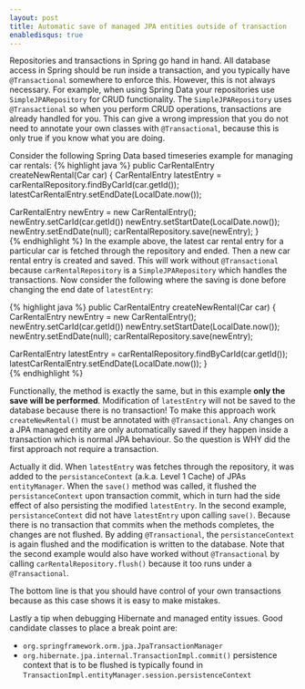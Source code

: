 ```yaml
---
layout: post
title: Automatic save of managed JPA entities outside of transaction
enabledisqus: true
---
```


Repositories and transactions in Spring go hand in hand. All database access in Spring should be run inside a transaction, and you typically have `@Transactional` somewhere to enforce this. However, this is not always necessary. For example, when using Spring Data your repositories use `SimpleJPARepository` for CRUD functionality. The `SimpleJPARepository` uses `@Transactional` so when you perform CRUD operations, transactions are already handled for you. This can give a wrong impression that you do not need to annotate your own classes with `@Transactional`, because this is only true if you know what you are doing. 

Consider the following Spring Data based timeseries example for managing car rentals: 
{% highlight java %}
public CarRentalEntry createNewRental(Car car) {
  CarRentalEntry latestEntry = carRentalRepository.findByCarId(car.getId());
  latestCarRentalEntry.setEndDate(LocalDate.now());
  
  CarRentalEntry newEntry = new CarRentalEntry();
  newEntry.setCarId(car.getId())
  newEntry.setStartDate(LocalDate.now());
  newEntry.setEndDate(null);
  carRentalRepository.save(newEntry);
}  
{% endhighlight %}
In the example above, the latest car rental entry for a particular car is fetched through the repository and ended. Then a new car rental entry  is created and saved. This will work without `@Transactional` because `carRentalRepository` is a `SimpleJPARepository` which handles the transactions. Now consider the following where the saving is done before changing the end date of `latestEntry`:  
 
 {% highlight java %}
 public CarRentalEntry createNewRental(Car car) { 
   CarRentalEntry newEntry = new CarRentalEntry();
   newEntry.setCarId(car.getId())
   newEntry.setStartDate(LocalDate.now());
   newEntry.setEndDate(null);
   carRentalRepository.save(newEntry);
   
   CarRentalEntry latestEntry = carRentalRepository.findByCarId(car.getId());
   latestCarRentalEntry.setEndDate(LocalDate.now());
 }  
 {% endhighlight %}

Functionally, the method is exactly the same, but in this example **only the save will be performed**. Modification of `latestEntry` will not be saved to the database because there is no transaction! To make this approach work `createNewRental()` must be annotated with `@Transactional`. 
Any changes on a JPA managed entity are only automatically saved if they happen inside a transaction which is normal JPA behaviour. So the question is WHY did the first approach not require a transaction. 

Actually it did. When `latestEntry` was fetches through the repository, it was added to the `persistanceContext` (a.k.a. Level 1 Cache) of JPAs `entityManager`. When the `save()` method was called, it flushed the `persistanceContext` upon transaction commit, which in turn had the side effect of also persisting the modified `latestEntry`. In the second example, `persistanceContext` did not have `latestEntry` upon calling `save()`. Because there is no transaction that commits when the methods completes, the changes are not flushed. By adding `@Transactional`, the `persistanceContext` is again flushed and the modification is written to the database. Note that the second example would also have worked without `@Transactional` by calling `carRentalRepository.flush()` because it too runs under a `@Transactional`. 

The bottom line is that you should have control of your own transactions because as this case shows it is easy to make mistakes.

Lastly a tip when debugging Hibernate and managed entity issues. Good candidate classes to place a break point are: 

* `org.springframework.orm.jpa.JpaTransactionManager`
* `org.hibernate.jpa.internal.TransactionImpl.commit()` persistence context that is to be flushed is typically found in `TransactionImpl.entityManager.session.persistenceContext`  